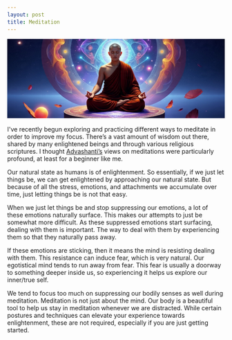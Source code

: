 ```yaml
---
layout: post
title: Meditation
---
```


![](/images/monk.jpeg)

I've recently begun exploring and practicing different ways to meditate in order to improve my focus. There’s a vast amount of wisdom out there, shared by many enlightened beings and through various religious scriptures. I thought [Advashanti’s](https://adyashanti.opengatesangha.org/) views on meditations were particularly profound, at least for a beginner like me. 

Our natural state as humans is of enlightenment. So essentially, if we just let things be, we can get enlightened by approaching our natural state. But because of all the stress, emotions, and attachments we accumulate over time, just letting things be is not that easy.

When we just let things be and stop suppressing our emotions, a lot of these emotions naturally surface. This makes our attempts to just be somewhat more difficult. As these suppressed emotions start surfacing, dealing with them is important. The way to deal with them by experiencing them so that they naturally pass away. 

If these emotions are sticking, then it means the mind is resisting dealing with them. This resistance can induce fear, which is very natural. Our egotistical mind tends to run away from fear. This fear is usually a doorway to something deeper inside us, so experiencing it helps us explore our inner/true self.

We tend to focus too much on suppressing our bodily senses as well during meditation. Meditation is not just about the mind. Our body is a beautiful tool to help us stay in meditation whenever we are distracted. While certain postures and techniques can elevate your experience towards enlightenment, these are not required, especially if you are just getting started.


